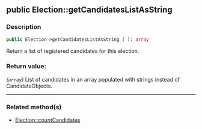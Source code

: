 ## public Election::getCandidatesListAsString

### Description    

```php
public Election->getCandidatesListAsString ( ): array
```

Return a list of registered candidates for this election.
    

### Return value:   

*(```array```)* List of candidates in an array populated with strings instead of CandidateObjects.


---------------------------------------

### Related method(s)      

* [Election::countCandidates](/Docs/ApiReferences/Election%20Class/public%20Election--countCandidates.md)    
